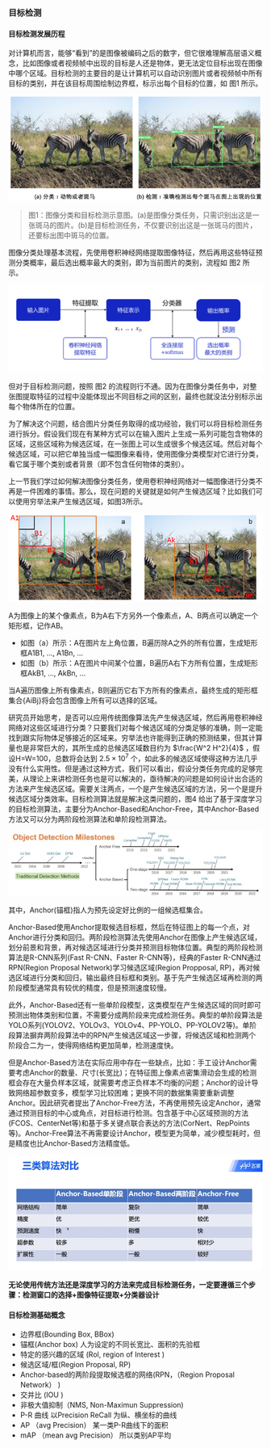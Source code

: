 ### 目标检测


#### 目标检测发展历程

对计算机而言，能够“看到”的是图像被编码之后的数字，但它很难理解高层语义概念，比如图像或者视频帧中出现的目标是人还是物体，更无法定位目标出现在图像中哪个区域。目标检测的主要目的是让计算机可以自动识别图片或者视频帧中所有目标的类别，并在该目标周围绘制边界框，标示出每个目标的位置，如 图1 所示。 

![](./imgs/e25116d994724f83abe3bef7f033c1c89bf34e083075494bb7833947c557f4fc.png)

> 图1：图像分类和目标检测示意图。(a)是图像分类任务，只需识别出这是一张斑马的图片。(b)是目标检测任务，不仅要识别出这是一张斑马的图片，还要标出图中斑马的位置。

图像分类处理基本流程，先使用卷积神经网络提取图像特征，然后再用这些特征预测分类概率，最后选出概率最大的类别，即为当前图片的类别，流程如 图2 所示。

![](./imgs/183dc8e1df224df2b223f4e80b68d42c3d746f339a084c5a9f3942fba3475988.png)

但对于目标检测问题，按照 图2 的流程则行不通。因为在图像分类任务中，对整张图提取特征的过程中没能体现出不同目标之间的区别，最终也就没法分别标示出每个物体所在的位置。

为了解决这个问题，结合图片分类任务取得的成功经验，我们可以将目标检测任务进行拆分。假设我们现在有某种方式可以在输入图片上生成一系列可能包含物体的区域，这些区域称为候选区域，在一张图上可以生成很多个候选区域。然后对每个候选区域，可以把它单独当成一幅图像来看待，使用图像分类模型对它进行分类，看它属于哪个类别或者背景（即不包含任何物体的类别）。

上一节我们学过如何解决图像分类任务，使用卷积神经网络对一幅图像进行分类不再是一件困难的事情。那么，现在问题的关键就是如何产生候选区域？比如我们可以使用穷举法来产生候选区域，如图3所示。 

![](./imgs/57755ac8e95a460f9262afc7c37a0db51f66027ff86c40e2967a2e22524c20a1.png)


A为图像上的某个像素点，B为A右下方另外一个像素点，A、B两点可以确定一个矩形框，记作AB。

- 如图（a）所示：A在图片左上角位置，B遍历除A之外的所有位置，生成矩形框A1B1, …, A1Bn, …
- 如图（b）所示：A在图片中间某个位置，B遍历A右下方所有位置，生成矩形框AkB1, …, AkBn, …

当A遍历图像上所有像素点，B则遍历它右下方所有的像素点，最终生成的矩形框集合{AiBj}将会包含图像上所有可以选择的区域。

研究员开始思考，是否可以应用传统图像算法先产生候选区域，然后再用卷积神经网络对这些区域进行分类？只要我们对每个候选区域的分类足够的准确，则一定能找到跟实际物体足够接近的区域来。穷举法也许能得到正确的预测结果，但其计算量也是非常巨大的，其所生成的总候选区域数目约为 $\frac{W^2 H^2}{4}$ ，假设H=W=100，总数将会达到 $2.5 \times 10^{7}$ 个，如此多的候选区域使得这种方法几乎没有什么实用性。但是通过这种方式，我们可以看出，假设分类任务完成的足够完美，从理论上来讲检测任务也是可以解决的，亟待解决的问题是如何设计出合适的方法来产生候选区域。需要关注两点，一个是产生候选区域的方法，另一个是提升候选区域分类效率。目标检测算法就是解决这类问题的，图4 给出了基于深度学习的目标检测算法，主要分为Anchor-Based和Anchor-Free，其中Anchor-Based方法又可以分为两阶段检测算法和单阶段检测算法。

![](./imgs/485c16915ae2433d93a646b0b7576991389780b3c5204e53aed48356af74e8c3.jpg)

其中，Anchor(锚框)指人为预先设定好比例的一组候选框集合。

Anchor-Based使用Anchor提取候选目标框，然后在特征图上的每一个点，对Anchor进行分类和回归。两阶段检测算法先使用Anchor在图像上产生候选区域，划分前景和背景，再对候选区域进行分类并预测目标物体位置。典型的两阶段检测算法是R-CNN系列(Fast R-CNN、Faster R-CNN等)，经典的Faster R-CNN通过RPN(Region Proposal Network)学习候选区域(Region Propposal, RP)，再对候选区域进行分类和回归，输出最终目标框和类别。基于先产生候选区域再检测的两阶段模型通常具有较优的精度，但是预测速度较慢。

此外，Anchor-Based还有一些单阶段模型，这类模型在产生候选区域的同时即可预测出物体类别和位置，不需要分成两阶段来完成检测任务。典型的单阶段算法是YOLO系列(YOLOV2、YOLOv3、YOLOv4、PP-YOLO、PP-YOLOV2等)。单阶段算法摒弃两阶段算法中的RPN产生候选区域这一步骤，将候选区域和检测两个阶段合二为一，使得网络结构更加简单，检测速度快。

但是Anchor-Based方法在实际应用中存在一些缺点，比如：手工设计Anchor需要考虑Anchor的数量、尺寸(长宽比)；在特征图上像素点密集滑动会生成的检测框会存在大量负样本区域，就需要考虑正负样本不均衡的问题；Anchor的设计导致网络超参数变多，模型学习比较困难；更换不同的数据集需要重新调整Anchor。因此研究者提出了Anchor-Free方法，不再使用预先设定Anchor，通常通过预测目标的中心或角点，对目标进行检测。包含基于中心区域预测的方法(FCOS、CenterNet等)和基于多关键点联合表达的方法(CorNert、RepPoints等)。Anchor-Free算法不再需要设计Anchor，模型更为简单，减少模型耗时，但是精度也比Anchor-Based方法精度低。

![](./imgs/微信截图_20240326124212.png)


**无论使用传统方法还是深度学习的方法来完成目标检测任务，一定要遵循三个步骤：检测窗口的选择+图像特征提取+分类器设计**


#### 目标检测基础概念

- 边界框(Bounding Box, BBox) 
- 锚框(Anchor box)  人为设定的不同长宽比、面积的先验框
- 特定的感兴趣的区域 (Rol,  region of Interest  )
- 候选区域/框(Region Proposal, RP)
- Anchor-based的两阶段提取候选框的网络(RPN，（Region Proposal Network）  )
- 交并比 (IOU  )
- 非极大值抑制（NMS, Non-Maximun Suppression)
- P-R 曲线 以Precision  ReCall 为纵、横坐标的曲线
- AP （avg Precision） 某一类P-R曲线下的面积
- mAP （mean avg Precision） 所以类别AP平均



